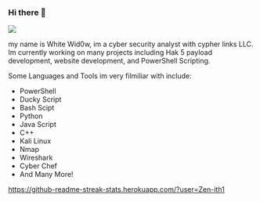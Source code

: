 ### Hi there 👋

<!--
**Zen-ith1/Zen-ith1** is a ✨ _special_ ✨ repository because its `README.md` (this file) appears on your GitHub profile.

Here are some ideas to get you started:

-->

![](https://komarev.com/ghpvc/?username=Zen-ith1)

my name is White Wid0w, im a cyber security analyst with cypher links LLC. Im currently working on many projects including Hak 5 payload development, website development, and PowerShell Scripting. 

Some Languages and Tools im very filmiliar with include: 

- PowerShell
- Ducky Script
- Bash Scipt
- Python
- Java Script
- C++
- Kali Linux
- Nmap
- Wireshark
- Cyber Chef
- And Many More!



https://github-readme-streak-stats.herokuapp.com/?user=Zen-ith1

